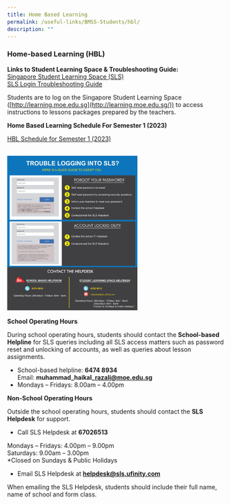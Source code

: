 ```yaml
---
title: Home Based Learning
permalink: /useful-links/BMSS-Students/hbl/
description: ""
---
```

### Home-based Learning (HBL)


**Links to Student Learning Space & Troubleshooting Guide:**<br>
[Singapore Student Learning Space (SLS)](https://vle.learning.moe.edu.sg/login)<br>
[SLS Login Troubleshooting Guide](https://static.learning.moe.edu.sg/UserGuide/login-troubleshooting.html)  

Students are to log on the Singapore Student Learning Space ([http://learning.moe.edu.sg](http://learning.moe.edu.sg/)) to access instructions to lessons packages prepared by the teachers.

**Home Based Learning Schedule For Semester 1 (2023)**

[HBL Schedule for Semester 1 (2023)](/files/HBL%20Schedule_Sem%201%202023_For%20Students.pdf)

<br>

<img src="/images/hbl.png" style="width:60%">

**School Operating Hours**

During school operating hours, students should contact the **School-based Helpline** for SLS queries including all SLS access matters such as password reset and unlocking of accounts, as well as queries about lesson assignments.

*   School-based helpline: **6474 8934**  
    Email: **muhammad\_haikal\_razali@moe.edu.sg**
*   Mondays – Fridays: 8.00am – 4.00pm

**Non-School Operating Hours**

Outside the school operating hours, students should contact the **SLS Helpdesk** for support.

*   Call SLS Helpdesk at **67026513**

Mondays – Fridays: 4.00pm – 9.00pm  
Saturdays: 9.00am – 3.00pm  
\*Closed on Sundays & Public Holidays

*   Email SLS Helpdesk at **helpdesk@sls.ufinity.com**

When emailing the SLS Helpdesk, students should include their full name, name of school and form class.